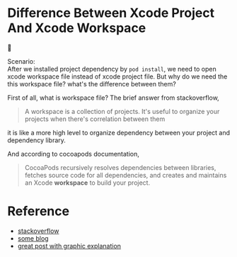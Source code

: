# Difference Between Xcode Project And Xcode Workspace
:notebook:  

Scenario:   
After we installed project dependency by `pod install`, we need to open xcode workspace file instead
of xcode project file. But why do we need the this workspace file? what's the difference between them?

First of all, what is workspace file?
The brief answer from stackoverflow,
> A workspace is a collection of projects. It's useful to organize your projects when there's correlation between them  

it is like a more high level to organize dependency between your project and dependency library.

And according to cocoapods documentation,
>  CocoaPods recursively resolves dependencies between libraries, fetches source code for all dependencies, and creates and maintains an Xcode **workspace** to build your project.



# Reference
* [stackoverflow](http://stackoverflow.com/questions/21631313/xcode-project-vs-xcode-workspace-differences)
* [some blog](http://www.peachpit.com/articles/article.aspx?p=2118332)
* [great post with graphic explanation](https://medium.com/ios-os-x-development/ios-code-signing-provisioning-in-a-nutshell-d5b247760bef#.zcdcvosmq)
